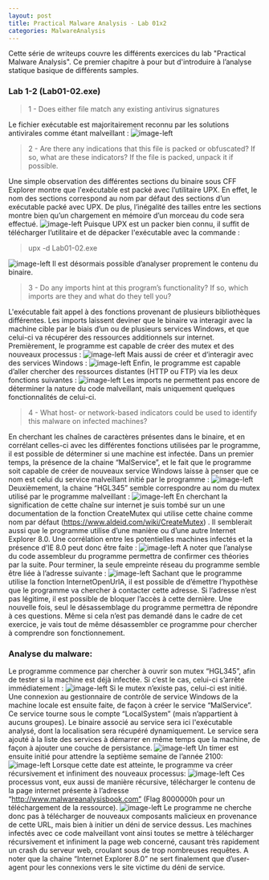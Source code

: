 ```yaml
---
layout: post
title: Practical Malware Analysis - Lab 01x2
categories: MalwareAnalysis
---
```


Cette série de writeups couvre les différents exercices du lab "Practical Malware Analysis". Ce premier chapitre à pour but d'introduire à l’analyse statique basique de différents samples.

### Lab 1-2 (Lab01-02.exe)
> 1 - Does either file match any existing antivirus signatures

Le fichier exécutable est majoritairement reconnu par les solutions antivirales comme étant malveillant :
![image-left](/img/PMA/chap1/02/A.PNG)
> 2 - Are there any indications that this file is packed or obfuscated? If so, what are these indicators? If the file is packed, unpack it if possible.

Une simple observation des différentes sections du binaire sous CFF Explorer montre que l'exécutable est packé avec l’utilitaire UPX. En effet, le nom des sections correspond au nom par défaut des sections d’un exécutable packé avec UPX. De plus, l’inégalité des tailles entre les sections montre bien qu’un chargement en mémoire d’un morceau du code sera effectué.
![image-left](/img/PMA/chap1/02/B.PNG)
Puisque UPX est un packer bien connu, il suffit de télécharger l’utilitaire et de dépacker l'exécutable avec la commande :
> upx -d Lab01-02.exe

![image-left](/img/PMA/chap1/02/D.PNG)
Il est désormais possible d’analyser proprement le contenu du binaire.

> 3 - Do any imports hint at this program’s functionality? If so, which imports are they and what do they tell you?

L'exécutable fait appel à des fonctions provenant de plusieurs bibliothèques différentes. Les imports laissent deviner que le binaire va interagir avec la machine cible par le biais d’un ou de plusieurs services Windows, et que celui-ci va récupérer des ressources additionnels sur internet.
Premièrement, le programme est capable de créer des mutex et des nouveaux processus :
![image-left](/img/PMA/chap1/02/E.PNG)
Mais aussi de créer et d‘interagir avec des services Windows :
![image-left](/img/PMA/chap1/02/F.PNG)
Enfin, le programme est capable d’aller chercher des ressources distantes (HTTP ou FTP) via les deux fonctions suivantes :
![image-left](/img/PMA/chap1/02/G.PNG)
Les imports ne permettent pas encore de déterminer la nature du code malveillant, mais uniquement quelques fonctionnalités de celui-ci.

> 4 - What host- or network-based indicators could be used to identify this malware on infected machines?

En cherchant les chaînes de caractères présentes dans le binaire, et en corrélant celles-ci avec les différentes fonctions utilisées par le programme, il est possible de déterminer si une machine est infectée. Dans un premier temps, la présence de la chaine “MalService”, et le fait que le programme soit capable de créer de nouveaux service Windows laisse à penser que ce nom est celui du service malveillant initié par le programme :
![image-left](/img/PMA/chap1/02/H.PNG)
Deuxièmement, la chaine “HGL345” semble correspondre au nom du mutex utilisé par le programme malveillant :
![image-left](/img/PMA/chap1/02/I.PNG)
En cherchant la signification de cette chaîne sur internet je suis tombé sur un une documentation de la fonction CreateMutex qui utilise cette chaine comme nom par défaut (https://www.aldeid.com/wiki/CreateMutex) .
Il semblerait aussi que le programme utilise d’une manière ou d’une autre Internet Explorer 8.0. Une corrélation entre les potentielles machines infectés et la présence d’IE 8.0 peut donc être faite :
![image-left](/img/PMA/chap1/02/J.PNG)
A noter que l’analyse du code assembleur du programme permettra de confirmer ces théories par la suite.
Pour terminer, la seule empreinte réseau du programme semble être liée à l’adresse suivante :
![image-left](/img/PMA/chap1/02/K.PNG)
Sachant que le programme utilise la fonction InternetOpenUrlA, il est possible de d’émettre l’hypothèse que le programme va chercher à contacter cette adresse. Si l’adresse n’est pas légitime, il est possible de bloquer l’accès à cette dernière.
Une nouvelle fois, seul le désassemblage du programme permettra de répondre à ces questions.
Même si cela n’est pas demandé dans le cadre de cet exercice, je vais tout de même désassembler ce programme pour chercher à comprendre son fonctionnement.

### Analyse du malware:
Le programme commence par chercher à ouvrir son mutex “HGL345”, afin de tester si la machine est déjà infectée. Si c’est le cas, celui-ci s’arrête immédiatement :
![image-left](/img/PMA/chap1/02/L.PNG)
Si le mutex n’existe pas, celui-ci est initié.
Une connexion au gestionnaire de contrôle de service Windows de la machine locale est ensuite faite, de façon à créer le service “MalService”. Ce service tourne sous le compte “LocalSystem” (mais n’appartient à aucuns groupes). Le binaire associé au service sera ici l'exécutable analysé, dont la localisation sera récupéré dynamiquement. Le service sera ajouté à la liste des services à démarrer en même temps que la machine, de façon à ajouter une couche de persistance.
![image-left](/img/PMA/chap1/02/N.PNG)
Un timer est ensuite initié pour attendre la septième semaine de l’année 2100:
![image-left](/img/PMA/chap1/02/O.PNG)
Lorsque cette date est atteinte, le programme va créer récursivement et infiniment des nouveaux processus:
![image-left](/img/PMA/chap1/02/P.PNG)
Ces processus vont, eux aussi de manière récursive, télécharger le contenu de la page internet présente à l’adresse “http://www.malwareanalysisbook.com” (Flag 8000000h pour un téléchargement de la ressource).
![image-left](/img/PMA/chap1/02/Q.PNG)
Le programme ne cherche donc pas à télécharger de nouveaux composants malicieux en provenance de cette URL, mais bien à initier un déni de service dessus.
Les machines infectés avec ce code malveillant vont ainsi toutes se mettre à télécharger récursivement et infiniment la page web concerné, causant très rapidement un crash du serveur web, croulant sous de trop nombreuses requêtes. A noter que la chaine “Internet Explorer 8.0” ne sert finalement que d’user-agent pour les connexions vers le site victime du déni de service.
